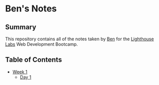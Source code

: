 # Ben's Notes
## Summary

This repository contains all of the notes taken by [Ben](https://github.com/Ben018) for the [Lighthouse Labs](https://www.lighthouselabs.ca/) Web Development Bootcamp.

## Table of Contents
* [Week 1](/Week_1)
  * [Day 1](https://github.com/Ben018/README.md/blob/Day_1/What_Should_I_Do_for_Lunch_Tips.md)